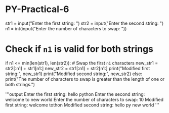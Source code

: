 # PY-Practical-6
str1 = input("Enter the first string: ")
str2 = input("Enter the second string: ")
n1 = int(input("Enter the number of characters to swap: "))

# Check if `n1` is valid for both strings
if n1 <= min(len(str1), len(str2)):
    # Swap the first `n1` characters
    new_str1 = str2[:n1] + str1[n1:]
    new_str2 = str1[:n1] + str2[n1:]
    print("Modified first string:", new_str1)
    print("Modified second string:", new_str2)
else:
    print("The number of characters to swap is greater than the length of one or both strings.")



'''output 
Enter the first string: hello python
Enter the second string: welcome to new world
Enter the number of characters to swap: 10
Modified first string: welcome tothon
Modified second string: hello py new world
'''
